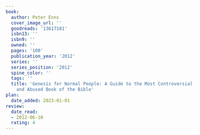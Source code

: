 ```yaml
---
book:
  author: Peter Enns
  cover_image_url: ''
  goodreads: '13617181'
  isbn13: ''
  isbn9: ''
  owned: ''
  pages: '100'
  publication_year: '2012'
  series: ''
  series_position: '2012'
  spine_color: ''
  tags: ''
  title: 'Genesis for Normal People: A Guide to the Most Controversial, Misunderstood,
    and Abused Book of the Bible'
plan:
  date_added: 2023-01-01
review:
  date_read:
  - 2012-06-10
  rating: 4
---
```

